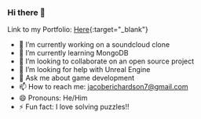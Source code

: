### Hi there 👋

Link to my Portfolio: [Here](https://jakerich7-portfolio.netlify.app/){:target="_blank"}

- 🔭 I’m currently working on a soundcloud clone
- 🌱 I’m currently learning MongoDB
- 👯 I’m looking to collaborate on an open source project
- 🤔 I’m looking for help with Unreal Engine
- 💬 Ask me about game development
- 📫 How to reach me: jacoberichardson7@gmail.com
- 😄 Pronouns: He/Him
- ⚡ Fun fact: I love solving puzzles!!

